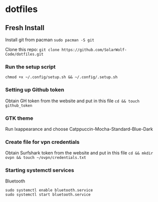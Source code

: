 # dotfiles

## Fresh Install
Install git from pacman
`sudo pacman -S git`

Clone this repo:
`git clone https://github.com/SolarWolf-Code/dotfiles.git`

### Run the setup script
```
chmod +x ~/.config/setup.sh && ~/.config/.setup.sh
```

### Setting up Github token
Obtain GH token from the website and put in this file
`
cd && touch github_token
`
### GTK theme
Run lxappearance and choose Catppuccin-Mocha-Standard-Blue-Dark

### Create file for vpn credentials
Obtain Surfshark token from the website and put in this file
`
cd && mkdir ovpn && touch ~/ovpn/credentials.txt
`

### Starting systemctl services

Bluetooth
```
sudo systemctl enable bluetooth.service 
sudo systemctl start bluetooth.service
```
